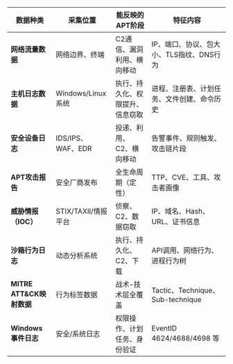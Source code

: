 | 数据种类                 | 采集位置            | 能反映的APT阶段        | 特征内容                           |
| -------------------- | --------------- | ---------------- | ------------------------------ |
| **网络流量数据**           | 网络边界、终端         | C2通信、漏洞利用、横向移动   | IP、端口、协议、包大小、TLS指纹、DNS行为       |
| **主机日志数据**           | Windows/Linux系统 | 执行、持久化、权限提升、信息窃取 | 进程、注册表、计划任务、文件创建、命令历史          |
| **安全设备日志**           | IDS/IPS、WAF、EDR | 投递、利用、C2、横向移动    | 告警事件、规则触发、攻击链片段                |
| **APT攻击报告**          | 安全厂商发布          | 全生命周期（定性）        | TTP、CVE、工具、攻击者画像               |
| **威胁情报（IOC）**        | STIX/TAXII/情报平台 | 侦察、C2、数据窃取       | IP、域名、Hash、URL、证书信息            |
| **沙箱行为日志**           | 动态分析系统          | 执行、持久化、C2、下载     | API调用、网络行为、进程行为树               |
| **MITRE ATT&CK映射数据** | 行为标签数据          | 战术-技术层全覆盖        | Tactic、Technique、Sub-technique |
| **Windows事件日志**      | 安全/系统日志         | 权限操作、计划任务、身份验证   | EventID 4624/4688/4698 等       |
